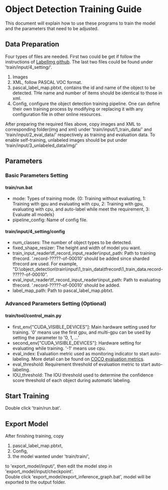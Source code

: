 # Object Detection Training Guide
This document will explain how to use these programs to train the model and the parameters that need to be adjusted.

## Data Preparation
Four types of files are needed. First two could be get if follow the instructions of [LabelImg github](https://github.com/tzutalin/labelImg). The last two files could be found under 'train/input/4_setting/'.
1. Images
2. XML, follow PASCAL VOC format.
3. pascal_label_map.pbtxt, contains the id and name of the object to be detected. THe name and number of items should be identical to those in xml.
4. Config, configure the object detection training pipeline. One can define their own training process by modifying or replacing it with any configuration file in other online resources.

After preparing the required files above, copy images and XML to corresponding folder(img and xml) under 'train/input/1_train_data/' and 'train/input/2_eval_data/' respectively as training and evaluation data. 
To enable self-training, unlabeled images should be put under 'train/input/3_unlabeled_data/img/'


## Parameters
### Basic Parameters Setting
#### train/run.bat
* mode: Types of training mode. {0: Training without evaluating, 1: Training with gpu and evaluating with cpu, 2: Training with gpu, evaluating with cpu, and auto-label while meet the requirement, 3: Evaluate all models}
* pipeline_config: Name of config file.

#### train/input/4_setting/config
* num_classes: The number of object types to be detected.
* fixed_shape_resizer: The height and width of model you want.
* train_input_reader\tf_record_input_reader\input_path: Path to training tfrecord. '.record-?????-of-00010' should be added since sharded tfrecord are used. For example, "D:\\object_detection\\train\\input\\1_train_data\\tfrecord\\1_train_data.record-?????-of-00010". 
* eval_input_reader\tf_record_input_reader\input_path: Path to evaluating tfrecord. '.record-?????-of-00010' should be added.
* label_map_path: Path to pascal_label_map.pbtxt.


### Advanced Parameters Setting (Optional)
#### train/tool/control_main.py
* first_env["CUDA_VISIBLE_DEVICES"]: Main hardware setting used for training. '0' means use the first gpu, and multi-gpu can be used by setting the parameter to '0, 1, ...'
* second_env["CUDA_VISIBLE_DEVICES"]: Hardware setting for evaluating while training. '-1' means use cpu.
* eval_index: Evaluation metric used as monitoring indicator to start auto-labeling. More detail can be found on [COCO evaluation metrics](https://cocodataset.org/#detection-eval).
* eval_threshold: Requirement threshold of evaluation metric to start auto-labeling.
* IOU_threshold: The IOU threshold used to determine the confidence score threshold of each object during automatic labeling.

## Start Training
Double click 'train/run.bat'.

## Export Model
After finishing training, copy  
1. pascal_label_map.pbtxt,  
2. Config,  
3. the model wanted under 'train/train/',  

to 'export_model/input/', then edit the model step in 'export_model/input/checkpoint'.  
Double click 'export_model/export_inference_graph.bat', model will be exported to the output folder.
